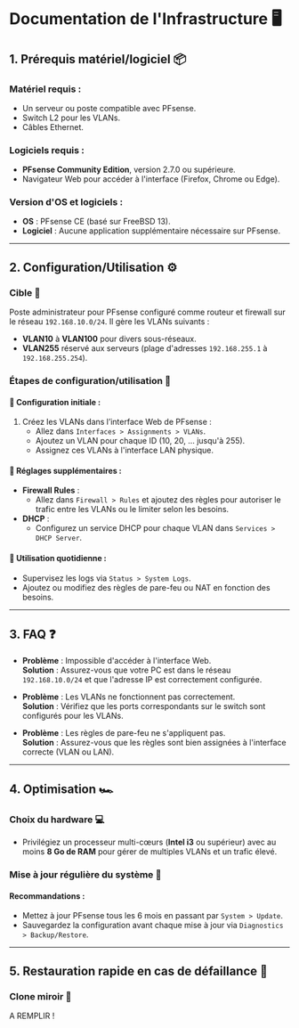 # Documentation de l'Infrastructure 🖥️

## 1. Prérequis matériel/logiciel 📦

### Matériel requis :
- Un serveur ou poste compatible avec PFsense.
- Switch L2 pour les VLANs.
- Câbles Ethernet.

### Logiciels requis :
- **PFsense Community Edition**, version 2.7.0 ou supérieure.
- Navigateur Web pour accéder à l'interface (Firefox, Chrome ou Edge).

### Version d'OS et logiciels :
- **OS** : PFsense CE (basé sur FreeBSD 13).
- **Logiciel** : Aucune application supplémentaire nécessaire sur PFsense.

---


## 2. Configuration/Utilisation ⚙️

### Cible 🎯
Poste administrateur pour PFsense configuré comme routeur et firewall sur le réseau `192.168.10.0/24`. Il gère les VLANs suivants :
- **VLAN10** à **VLAN100** pour divers sous-réseaux.
- **VLAN255** réservé aux serveurs (plage d'adresses `192.168.255.1` à `192.168.255.254`).

### Étapes de configuration/utilisation 🔧

#### 📸 Configuration initiale :
1. Créez les VLANs dans l’interface Web de PFsense :
   - Allez dans `Interfaces > Assignments > VLANs`.
   - Ajoutez un VLAN pour chaque ID (10, 20, ... jusqu'à 255).
   - Assignez ces VLANs à l'interface LAN physique.

#### 📸 Réglages supplémentaires :
- **Firewall Rules** :
  - Allez dans `Firewall > Rules` et ajoutez des règles pour autoriser le trafic entre les VLANs ou le limiter selon les besoins.
- **DHCP** :
  - Configurez un service DHCP pour chaque VLAN dans `Services > DHCP Server`.

#### 📸 Utilisation quotidienne :
- Supervisez les logs via `Status > System Logs`.
- Ajoutez ou modifiez des règles de pare-feu ou NAT en fonction des besoins.

---

## 3. FAQ ❓

- **Problème** : Impossible d'accéder à l'interface Web.  
  **Solution** : Assurez-vous que votre PC est dans le réseau `192.168.10.0/24` et que l'adresse IP est correctement configurée.

- **Problème** : Les VLANs ne fonctionnent pas correctement.  
  **Solution** : Vérifiez que les ports correspondants sur le switch sont configurés pour les VLANs.

- **Problème** : Les règles de pare-feu ne s'appliquent pas.  
  **Solution** : Assurez-vous que les règles sont bien assignées à l'interface correcte (VLAN ou LAN).

---

## 4. Optimisation 🏎️

### Choix du hardware 💻
- Privilégiez un processeur multi-cœurs (**Intel i3** ou supérieur) avec au moins **8 Go de RAM** pour gérer de multiples VLANs et un trafic élevé.

### Mise à jour régulière du système 🔄
#### Recommandations :
- Mettez à jour PFsense tous les 6 mois en passant par `System > Update`.
- Sauvegardez la configuration avant chaque mise à jour via `Diagnostics > Backup/Restore`.

---

## 5. Restauration rapide en cas de défaillance 🔄

### Clone miroir 💾

A REMPLIR !
